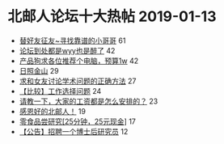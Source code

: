 # 北邮人论坛十大热帖 2019-01-13

- [替好友征友~寻找靠谱的小哥哥](https://bbs.byr.cn/article/Friends/1908780) 61
- [论坛到处都是wyy也是醉了](https://bbs.byr.cn/article/Talking/6091017) 42
- [产品狗求各位推荐个电脑，预算1w](https://bbs.byr.cn/article/Notebook/178174) 42
- [日照金山](https://bbs.byr.cn/article/Photo/266347) 29
- [求和女友讨论学术问题的正确方法](https://bbs.byr.cn/article/Feeling/3098630) 27
- [【比较】工作选择问题](https://bbs.byr.cn/article/Job/2014578) 24
- [请教一下，大家的工资都是怎么安排的？](https://bbs.byr.cn/article/WorkLife/1115914) 23
- [感恩好的北邮人！](https://bbs.byr.cn/article/Picture/3234315) 19
- [零食品尝研究[25分钟，25元现金]](https://bbs.byr.cn/article/BNU/14118) 17
- [【公告】招聘一个博士后研究员](https://bbs.byr.cn/article/GoAbroad/361975) 12


